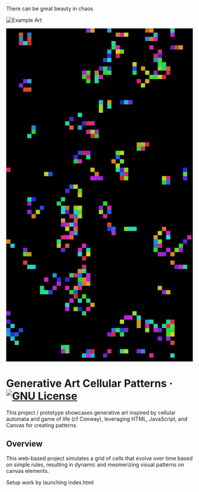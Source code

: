 There can be great beauty in chaos

![Example Art](https://github.com/strawberry-development/generative-art-cellular-patterns/blob/main/example/generative_art_original_2024-07-13T20-34-15-548Z.gif)

![Example Art Slowed](https://github.com/strawberry-development/generative-art-cellular-patterns/blob/main/example/generative_art_slowed_2024-07-13T20-34-15-552Z.gif)

# Generative Art Cellular Patterns &middot; [![GNU License](https://img.shields.io/badge/license-GNU-blue.svg)](https://github.com/strawberry-development/generative-art-cellular-patterns/blob/main/LICENSE)
This project / prototype showcases generative art inspired by cellular automata and game of life (cf Conway), leveraging HTML, JavaScript, and Canvas for creating patterns. 
## Overview

This web-based project simulates a grid of cells that evolve over time based on simple rules, resulting in dynamic and mesmerizing visual patterns on canvas elements.

Setup work by launching index.html

